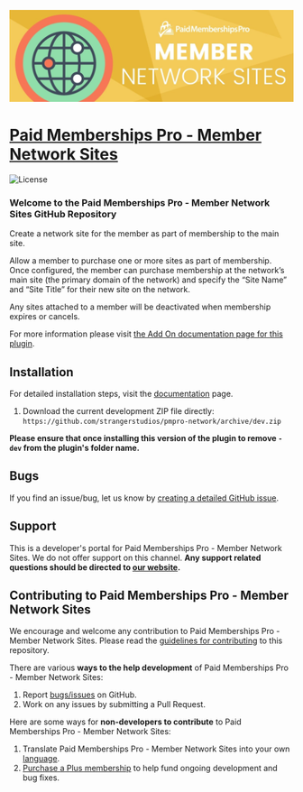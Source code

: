 ![](pmpro-network-banner.jpg)

# [Paid Memberships Pro - Member Network Sites](https://www.paidmembershipspro.com/add-ons/pmpro-network-multisite-membership/) #
[comment]: # (Generate badges from shields.io, only works for .org plugins to get other stats etc. We'd have to create our own endpoints for Premium plugins)

![License](https://img.shields.io/badge/license-GPL--2.0%2B-red.svg?style=flat-square)

### Welcome to the Paid Memberships Pro - Member Network Sites GitHub Repository

Create a network site for the member as part of membership to the main site.

Allow a member to purchase one or more sites as part of membership. Once configured, the member can purchase membership at the network’s main site (the primary domain of the network) and specify the “Site Name” and “Site Title” for their new site on the network.

Any sites attached to a member will be deactivated when membership expires or cancels.

For more information please visit [the Add On documentation page for this plugin](https://www.paidmembershipspro.com/add-ons/pmpro-network-multisite-membership/).

## Installation ##
For detailed installation steps, visit the [documentation](https://www.paidmembershipspro.com/add-ons/pmpro-network-multisite-membership/) page.

1. Download the current development ZIP file directly: `https://github.com/strangerstudios/pmpro-network/archive/dev.zip`

**Please ensure that once installing this version of the plugin to remove `-dev` from the plugin's folder name.**

## Bugs ##
If you find an issue/bug, let us know by [creating a detailed GitHub issue](https://github.com/strangerstudios/pmpro-network/issues/new/choose).

## Support ##
This is a developer's portal for Paid Memberships Pro - Member Network Sites. We do not offer support on this channel. **Any support related questions should be directed to [our website](https://www.paidmembershipspro.com/add-ons/pmpro-network-multisite-membership/).**

## Contributing to Paid Memberships Pro - Member Network Sites ##
We encourage and welcome any contribution to Paid Memberships Pro - Member Network Sites. Please read the [guidelines for contributing](https://github.com/strangerstudios/pmpro-network/blob/dev/.github/CONTRIBUTING.md) to this repository.

There are various **ways to the help development** of Paid Memberships Pro - Member Network Sites:

1. Report [bugs/issues](https://github.com/strangerstudios/pmpro-network/issues/new/choose) on GitHub.
2. Work on any issues by submitting a Pull Request.

Here are some ways for **non-developers to contribute** to Paid Memberships Pro - Member Network Sites:

1. Translate Paid Memberships Pro - Member Network Sites into your own [language](https://www.paidmembershipspro.com/paid-memberships-pro-in-your-language/).
2. [Purchase a Plus membership](https://paidmembershipspro.com/pricing) to help fund ongoing development and bug fixes.
